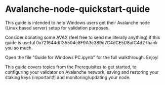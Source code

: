 # Avalanche-node-quickstart-quide
This guide is intended to help Windows users get their Avalanche node (Linux based server) setup for validation purposes.

Consider donating some AVAX (feel free to send me literally anything) if this guide is useful 0x721644dff35504c8F9A3c389d7C4dCE5D8afC4d2 thank you so much. 

Open the file "Guide for Windows PC.ipynb" for the full walkthrough. Enjoy!

This guide covers topics from the Prerequisites to get started, to configuring your validator on Avalanche network, saving and restoring your staking keys (important!) and monitoring/updating your node. 
